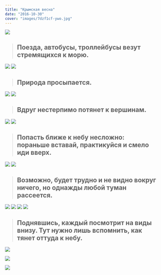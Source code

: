 ```yaml
---
title: "Крымская весна"
date: "2016-10-30"
cover: "images/7dzf1cf-ywo.jpg"
---
```


![](./images/7dzf1cf-ywo.jpg)

> ## Поезда, автобусы, троллейбусы везут стремящихся к морю.

![](./images/u9xcocffb5g.jpg)
![](./images/w1wqykonkcy.jpg)


> ## Природа просыпается.

![](./images/5ewvgcuh5jg.jpg)
![](./images/xwy-ipetiau.jpg)

> ## Вдруг нестерпимо потянет к вершинам.

![](./images/2dkz6lucrbo.jpg)
![](./images/9jk2yfgpe_4.jpg)

> ## Попасть ближе к небу несложно: пораньше вставай, практикуйся и смело иди вверх.


![](./images/ppwbwcd1z58.jpg)
![](./images/pxpq5nlgwhi.jpg)

> ## Возможно, будет трудно и не видно вокруг ничего, но однажды любой туман рассеется.

![](./images/lkvadmvlkh8.jpg)
![](./images/mrnn8eqhzxm.jpg)
![](./images/nruduld_l_k.jpg)
![](./images/oj-pdx3fo1w.jpg)



> ## Поднявшись, каждый посмотрит на виды внизу. Тут нужно лишь вспомнить, как тянет оттуда к небу.


![](./images/6doy6xtyi-k.jpg)

![](./images/30rpew-tigw.jpg)

![](./images/yivryyxvxom.jpg)